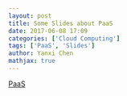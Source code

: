 ```yaml
---
layout: post
title: Some Slides about PaaS
date: 2017-06-08 17:09
categories: ['Cloud Computing']
tags: ['PaaS', 'Slides']
author: Yanxi Chen
mathjax: true
---
```



[PaaS]({{site.url}}/assets/Some-Slides-about-PaaS-CS293B_CloudPlatforms.pdf)

<!--more-->

